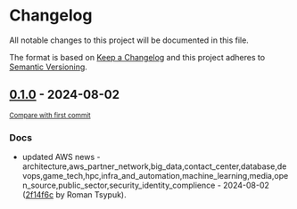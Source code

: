 # Changelog

All notable changes to this project will be documented in this file.

The format is based on [Keep a Changelog](http://keepachangelog.com/en/1.0.0/)
and this project adheres to [Semantic Versioning](http://semver.org/spec/v2.0.0.html).

<!-- insertion marker -->
## [0.1.0](https://github.com/tsypuk/aws-news/releases/tag/ver-2024-08-020.1.0) - 2024-08-02

<small>[Compare with first commit](https://github.com/tsypuk/aws-news/compare/9b3ee49d3a4dc5449578ba737d54629470ab6402...ver-2024-08-02)</small>

### Docs

- updated AWS news - architecture,aws_partner_network,big_data,contact_center,database,devops,game_tech,hpc,infra_and_automation,machine_learning,media,open_source,public_sector,security_identity_complience - 2024-08-02 ([2f14f6c](https://github.com/tsypuk/aws-news/commit/2f14f6cbf25e343e022bb8801fb3930468b1a1ce) by Roman Tsypuk).

